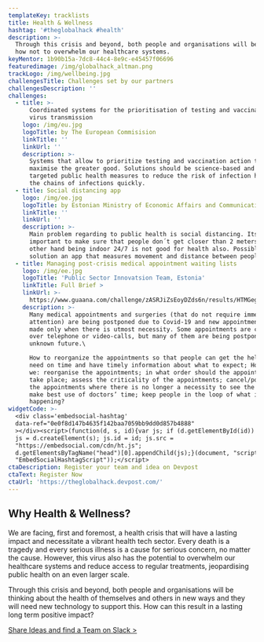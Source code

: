 ```yaml
---
templateKey: tracklists
title: Health & Wellness
hashtag: '#theglobalhack #health'
description: >-
  Through this crisis and beyond, both people and organisations will be thinking
  how not to overwhelm our healthcare systems.
keyMentor: 1b90b15a-7dc8-44c4-8e9c-e45457f06696
featuredimage: /img/globalhack_altman.png
trackLogo: /img/wellbeing.jpg
challengesTitle: Challenges set by our partners
challengesDescription: ''
challenges:
  - title: >-
      Coordinated systems for the prioritisation of testing and vaccinations and
      virus transmission
    logo: /img/eu.jpg
    logoTitle: by The European Commisision
    linkTitle: ''
    linkUrl: ''
    description: >-
      Systems that allow to prioritize testing and vaccination action to
      maximise the greater good. Solutions should be science-based and empower
      targeted public health measures to reduce the risk of infection help track
      the chains of infections quickly.
  - title: Social distancing app
    logo: /img/ee.jpg
    logoTitle: by Estonian Ministry of Economic Affairs and Communications
    linkTitle: ''
    linkUrl: ''
    description: >-
      Main problem regarding to public health is social distancing. Its
      important to make sure that people don´t get closer than 2 meters. On the
      other hand being indoor 24/7 is not good for health also. Possible
      solution an app that measures movement and distance between people.
  - title: Managing post-crisis medical appointment waiting lists
    logo: /img/ee.jpg
    logoTitle: 'Public Sector Innovatsion Team, Estonia'
    linkTitle: Full Brief >
    linkUrl: >-
      https://www.guaana.com/challenge/zASRJiZsEoyDZds6n/results/HTMGegZ9yjxiHaJoi/JGBLHXKgcGMTvXcDZ/main
    description: >-
      Many medical appointments and surgeries (that do not require immediate
      attention) are being postponed due to Covid-19 and new appointments are
      made only when there is utmost necessity. Some appointments are conducted
      over telephone or video-calls, but many of them are being postponed to an
      unknown future.\

      How to reorganize the appointments so that people can get the help they
      need on time and have timely information about what to expect; How could
      we: reorganise the appointments; in what order should the appointments
      take place; assess the criticality of the appointments; cancel/postpone
      the appointments where there is no longer a necessity to see the doctor;
      make best use of doctors’ time; keep people in the loop of what is
      happening?
widgetCode: >-
  <div class='embedsocial-hashtag'
  data-ref="0e0f8d147b4635f142baa7059bb9dd0d857b4888"
  ></div><script>(function(d, s, id){var js; if (d.getElementById(id)) {return;}
  js = d.createElement(s); js.id = id; js.src =
  "https://embedsocial.com/cdn/ht.js";
  d.getElementsByTagName("head")[0].appendChild(js);}(document, "script",
  "EmbedSocialHashtagScript"));</script>
ctaDescription: Register your team and idea on Devpost
ctaText: Register Now
ctaUrl: 'https://theglobalhack.devpost.com/'
---
```


## Why Health & Wellness?

We are facing, first and foremost, a health crisis that will have a lasting impact and necessitate a vibrant health tech sector. Every death is a tragedy and every serious illness is a cause for serious concern, no matter the cause. However, this virus also has the potential to overwhelm our healthcare systems and reduce access to regular treatments, jeopardising public health on an even larger scale.

Through this crisis and beyond, both people and organisations will be thinking about the health of themselves and others in new ways and they will need new technology to support this. How can this result in a lasting long term positive impact?

[Share Ideas and find a Team on Slack >](http://theglobalhack.com/slack)
